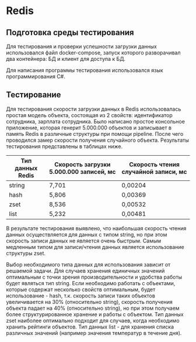 # Redis

## Подготовка среды тестирования
Для тестирования и проверки успешности загрузки данных использовался файл docker-compose, запуск которого разворачивал два контейнера: БД и клиент для доступа к БД.

Для написания программы тестирования использовался язык программирования C#.

## Тестирование

Для тестирования скорости загрузки данных в Redis использовалась простая модель объекта, состоящая из 2 свойств: идентификатор сотрудника, зарплата сотрудника. Было написано простое консольное приложение, которая генерит 5.000.000 объектов и записывает в память Redis в различные структуры при помощи pipeline. После чего проводился замер скорости получения случайного объекта. Результаты тестирования представлены в таблицах ниже.

| Тип данных Redis | Скорость загрузки 5.000.000 записей, мс | Скорость чтения случайной записи, мс |
|------------------|-----------------------|---------------------|
| string           | 7,701                 |0,00204              |
| hash             | 5,806                 |0,00369              |
| zset             | 8,536                 |0,00532              |
| list             | 5,232                 |0,00481              |

В результате тестирования выявлено, что наибольшая скорость чтения данных осуществляется для данных с типом string, но при этом скорость записи данных не является очень быстрым.
Самым медленным типом для записи/чтения данных является использование структуры zset.

Выбор необходимого типа данных для использования зависит от решаемой задачи. Для случаев хранения единичных значений оптимальным с точки зрения производительности и удобства работы будет являться тип string. Если необходимо работать с объектами, которые содержат несколько свойств оптимальным, будет использование - hash, т.к. скорость записи таких объектов увеличивается на 30% (относительно string), скорость получения объекта падает на 40% (относительно string), но при этом получаем более структурированное хранение и работы с объектом. Тип данных zset наиболее оптимально подходит для случаев, когда необходимо хранить рейтинги объектов. Тип данных list - для хранения списка различных значений (например значения температур в течение дня).
